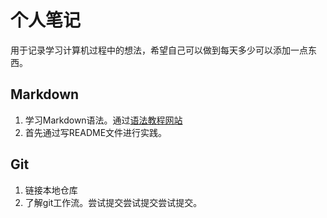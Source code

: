 # 个人笔记
用于记录学习计算机过程中的想法，希望自己可以做到每天多少可以添加一点东西。

## Markdown
1. 学习Markdown语法。通过[语法教程网站](https://www.markdown.com.cn)
2. 首先通过写README文件进行实践。

## Git
1. 链接本地仓库
2. 了解git工作流。尝试提交尝试提交尝试提交。
